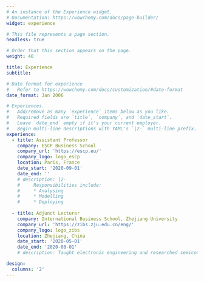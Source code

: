 ```yaml
---
# An instance of the Experience widget.
# Documentation: https://wowchemy.com/docs/page-builder/
widget: experience

# This file represents a page section.
headless: true

# Order that this section appears on the page.
weight: 40

title: Experience
subtitle:

# Date format for experience
#   Refer to https://wowchemy.com/docs/customization/#date-format
date_format: Jan 2006

# Experiences.
#   Add/remove as many `experience` items below as you like.
#   Required fields are `title`, `company`, and `date_start`.
#   Leave `date_end` empty if it's your current employer.
#   Begin multi-line descriptions with YAML's `|2-` multi-line prefix.
experience:
  - title: Assistant Professor
    company: ESCP Business School
    company_url: 'https://escp.eu/'
    company_logo: logo_escp
    location: Paris, France
    date_start: '2020-09-01'
    date_end: ''
    # description: |2-
    #     Responsibilities include:
    #     * Analysing
    #     * Modelling
    #     * Deploying
        
  - title: Adjunct Lecturer
    company: International Business School, Zhejiang University
    company_url: 'https://zibs.zju.edu.cn/eng/'
    company_logo: logo_zibs
    location: Zhejiang, China
    date_start: '2020-05-01'
    date_end: '2020-08-01'
    # description: Taught electronic engineering and researched semiconductor physics.

design:
  columns: '2'
---
```

